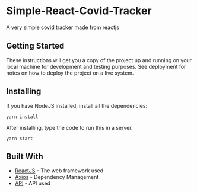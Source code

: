 # Simple-React-Covid-Tracker

A very simple covid tracker made from reactjs


## Getting Started

These instructions will get you a copy of the project up and running on your local machine for development and testing purposes. See deployment for notes on how to deploy the project on a live system.

## Installing

If you have NodeJS installed, install all the dependencies:

```
yarn install
```
After installing, type the code to run this in a server.
```
yarn start
```


## Built With

* [ReactJS](https://reactjs.org/) - The web framework used
* [Axios](https://github.com/axios/axios) - Dependency Management
* [API](https://corona.lmao.ninja) - API used
